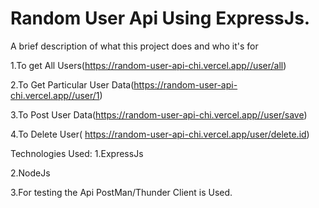 # Random User Api Using ExpressJs.

A brief description of what this project does and who it's for

1.To get All Users(https://random-user-api-chi.vercel.app//user/all) 

2.To Get Particular User Data(https://random-user-api-chi.vercel.app//user/1)

3.To Post User Data(https://random-user-api-chi.vercel.app//user/save)

4.To Delete User( https://random-user-api-chi.vercel.app/user/delete.id)

Technologies Used:
1.ExpressJs

2.NodeJs

3.For testing the Api PostMan/Thunder Client is Used.
